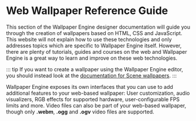 # Web Wallpaper Reference Guide

This section of the Wallpaper Engine designer documentation will guide you through the creation of wallpapers based on HTML, CSS and JavaScript. This website will not explain how to use these technologies and only addresses topics which are specific to Wallpaper Engine itself. However, there are plenty of tutorials, guides and courses on the web and Wallpaper Engine is a great way to learn and improve on these web technologies.

::: tip
If you want to create a wallpaper using the Wallpaper Engine editor, you should instead look at the [documentation for Scene wallpapers](/scene).
:::

Wallpaper Engine exposes its own interfaces that you can use to add additional features to your web-based wallpaper: User customization, audio visualizers, RGB effects for supported hardware, user-configurable FPS limits and more. Video files can also be part of your web-based wallpaper, though only **.webm**, **.ogg** and **.ogv** video files are supported.